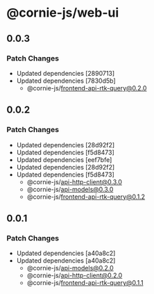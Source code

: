 # @cornie-js/web-ui

## 0.0.3

### Patch Changes

- Updated dependencies [2890713]
- Updated dependencies [7830d5b]
  - @cornie-js/frontend-api-rtk-query@0.2.0

## 0.0.2

### Patch Changes

- Updated dependencies [28d92f2]
- Updated dependencies [f5d8473]
- Updated dependencies [eef7bfe]
- Updated dependencies [28d92f2]
- Updated dependencies [f5d8473]
  - @cornie-js/api-http-client@0.3.0
  - @cornie-js/api-models@0.3.0
  - @cornie-js/frontend-api-rtk-query@0.1.2

## 0.0.1

### Patch Changes

- Updated dependencies [a40a8c2]
- Updated dependencies [a40a8c2]
  - @cornie-js/api-models@0.2.0
  - @cornie-js/api-http-client@0.2.0
  - @cornie-js/frontend-api-rtk-query@0.1.1
